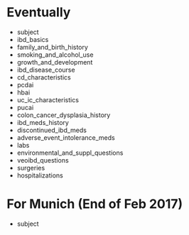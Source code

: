# Eventually

- subject
- ibd_basics
- family_and_birth_history
- smoking_and_alcohol_use
- growth_and_development
- ibd_disease_course
- cd_characteristics
- pcdai
- hbai
- uc_ic_characteristics
- pucai
- colon_cancer_dysplasia_history
- ibd_meds_history
- discontinued_ibd_meds
- adverse_event_intolerance_meds
- labs
- environmental_and_suppl_questions
- veoibd_questions
- surgeries
- hospitalizations

# For Munich (End of Feb 2017)
- subject